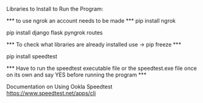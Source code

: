 Libraries to Install to Run the Program:

*** to use ngrok an account needs to be made ***
pip install ngrok

pip install django flask pyngrok routes



*** To check what libraries are already installed use -> pip freeze ***

pip install speedtest

*** Have to run the speedtest executable file or the speedtest.exe file once on its own and say YES before running the program ***

Documentation on Using Ookla Speedtest
https://www.speedtest.net/apps/cli
